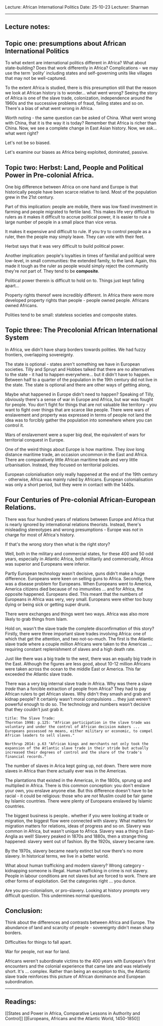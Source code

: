 Lecture: African International Politics
Date: 25-10-23
Lecturer: Sharman

---
## Lecture notes:

## Topic one: presumptions about African International Politics

To what extent are international politics different in Africa?
What about state-building? Does that work differently in Africa?
Complications - we may use the term 'polity' including states and self-governing units like villages that may not be well-captured.

To the extent Africa is studied, there is this presumption still that the reason we look at African history is to wonder... what went wrong? Seeing the story of Africa is one of the slave trade, colonization, independence around the 1960s and the successive problems of fraud, failing states and so on. There's a bias of what went wrong in Africa.

Worth noting - the same question can be asked of China. What went wrong with China, that it is the way it is today? Remember that Africa is richer than China. Now, we see a complete change in East Asian history. Now, we ask... what went right?

Let's not be so biased.

Let's examine our biases as Africa being exploited, dominated, passive.

## Topic two: Herbst: Land, People and Political Power in Pre-colonial Africa.

One big difference between Africa on one hand and Europe is that historically people have been scarce relative to land. Most of the population grew in the 21st century.

Part of this implication: people are mobile, there was low fixed investment in farming and people migrated to fertile land. This makes life very difficult to rulers as it makes it difficult to accrue political power, it is easier to rule a large number of people in a small place than vice versa.

It makes it expensive and difficult to rule. If you try to control people as a ruler, then the people may simply leave. They can vote with their feet.

Herbst says that it was very difficult to build political power.

Another implication: people's loyalties in times of familial and political were low-level, in small communities: the extended family, to the land. Again, this made it tough as the ruler as people would simply reject the community they're *not* part of. They tend to be **composite**.

Political power therein is difficult to hold on to. Things just kept falling apart...

Property rights thereof were incredibly different. In Africa there were more developed property rights than people - people owned people. Africans owned Africans.

Polities tend to be small: stateless societies and composite states.

## Topic three: The Precolonial African International System

In Africa, we didn't have sharp borders towards polities. We had fuzzy frontiers, overlapping sovereignty.

The state is optional - states aren't something we have in European societies. Tilly and Spruyt and Hobbes talked that there are no alternatives to the state - it had to happen everywhere... but it didn't have to happen. Between half to a quarter of the population in the 19th century did not live in the state. The state is optional and there are other ways of getting along,

Maybe what happened in Europe didn't need to happen?
Speaking of Tilly, obviously there's a sense of war in Europe and Africa, but war was fought for people. You don't fight for things that are not valuable like territory - you want to fight over things that are scarce like people. There were wars of enslavement and property was expressed in terms of people not land the idea was to forcibly gather the population into somewhere where you can control it.

Wars of enslavement were a super big deal, the equivalent of wars for territorial conquest in Europe.

One of the weird things about Europe is how maritime. They *love* long distance maritime trade, an occasion uncommon in the East and Africa. There are comparatively little African maritime trade and very little urbanisation. Instead, they focused on territorial policies.

European colonialisation only really happened at the end of the 19th century - otherwise, Africa was mainly ruled by Africans. European colonialisation was only a short period, but they were in contact with the 1440s.


## Four Centuries of Pre-colonial African-European Relations.

There was four hundred years of relations between Europe and Africa that is nearly ignored by international relations theorists. Instead, there's misleading stereotypes and wrong presumptions - Europe was *not* in charge for most of Africa's history.

If that's the wrong story then what is the right story?

Well, both in the military and commercial states, for these 400 and 50 odd years, especially in Atlantic Africa, both militarily and commercially, Africa was superior and Europeans were inferior.

Partly European technology wasn't decisive, guns didn't make a huge difference. Europeans were keen on selling guns to Africa. Secondly, there was a disease problem for Europeans. When Europeans went to America, America citizens died because of no immunities ... and for Africa, the opposite happened. Europeans died. This meant that the numbers of Europeans in Africa was very, very small. Europeans were either too busy dying or being sick or getting super drunk.

There were exchanges and things went two ways. Africa was also more likely to grab things from Islam.

Hold on, wasn't the slave trade the complete disconfirmation of this story? Firstly, there were three important slave trades involving Africa: one of which that get the attention, and two not-so-much. The first is the Atlantic slave trade where a couple million Africans were taken to the Americas ... requiring constant replenishment of slaves and a high death rate.

Just like there was a big trade to the west, there was an equally big trade in the East. Although the figures are less good, about 10-12 million Africans were taken across the ocean to the middle East or America. This far exceeded the Atlantic slave trade.

There was a very big internal slave trade in Africa. Why was there a slave *trade* than a forcible extraction of people from Africa? They had to pay African rulers to get African slaves. Why didn't they smash and grab and kidnap people? It certainly wasn't moral compulsions ... they just weren't powerful enough to do so. The technology and numbers wasn't decisive that they couldn't just grab it.

```ad-quote
title: The Slave Trade:
Thornton 1998: p.125: "African participation in the slave trade was voluntary and under the control of African decision makers ... Europeans possessed no means, either military or economic, to compel African leaders to sell slaves."

Northrup 2014: p.63 "African kings and merchants not only took the expansion of the Atlantic slave trade in their stride but actually increased their degrees of control and the share of the trade's financial records."
```

The number of slaves in Arica kept going up, not down. There were more slaves in Africa than there actually ever was in the Americas.

The plantations that existed in the Americas, in the 1800s, sprung up and multiplied in Africa.
There is this common conception: you don't enslave your own, you enslave anyone else. But this difference doesn't have to be racial - it could be religious: those who are *not* Muslim could be fair game by Islamic countries. There were plenty of Europeans enslaved by Islamic countries.

The biggest business is people.. whether if you were looking at trade or migration, the biggest flow were connected with slavery. What matters for migration matters for relations, ideas of progress and so on. Slavery was common in Africa, but wasn't unique to Africa. Slavery was a thing in East-Anglia as well! Slavery peaked in 1870s and 1880s, then a strange thing happened: slavery went out of fashion. By the 1920s, slavery became rare.

By the 1970s, slavery became nearly extinct but now there's no more slavery. In historical terms, we live in a better world.

What about human trafficking and modern slavery? Wrong category - kidnapping someone is illegal. Human trafficking in crime is not slavery. People in labour conditions are not slaves but are forced to work. There are other forms of exploitation. Get the categories right ... you dunce.

Are you pro-colonialism, or pro-slavery. Looking at history prompts very difficult question. This undermines normal questions.

## Conclusion:

Think about the differences and contrasts between Africa and Europe.
The abundance of land and scarcity of people - sovereignty didn't mean sharp borders.

Difficulties for things to fall apart.

War for people, not war for land.

Africans weren't subordinate victims to the 400 years with European's first encounters and the colonial experience that came late and was relatively short. It's ... complex. Rather than being an exception to this, the Atlantic slave trade reinforces this picture of African dominance and European subordination.

---

## Readings:
[[States and Power in Africa, Comparative Lessons in Authority and Control]]
[[Europeans, Africans and the Atlantic World, 1450-1850]]
